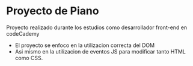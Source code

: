 # Proyecto de Piano
Proyecto realizado durante los estudios como desarrollador front-end en codeCademy
* El proyecto se enfoco en la utilizacion correcta del DOM
* Asi mismo en la utilizacion de eventos JS para modificar tanto HTML como CSS.
